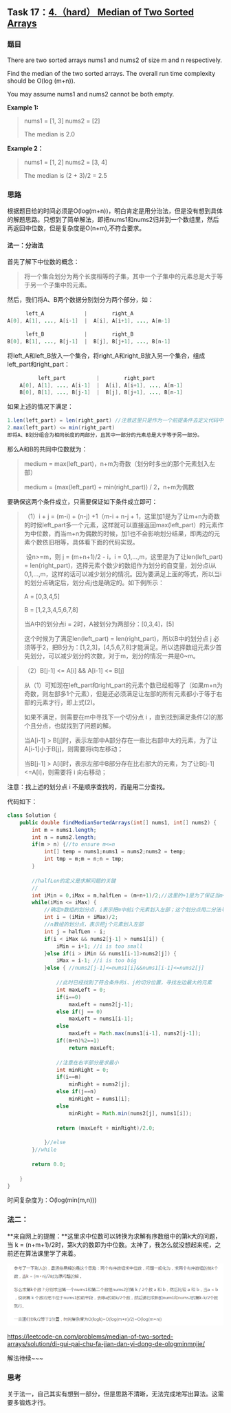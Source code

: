 ## Task 17：[4.（hard） Median of Two Sorted Arrays](https://leetcode-cn.com/problems/median-of-two-sorted-arrays/)

### 题目

There are two sorted arrays nums1 and nums2 of size m and n respectively.

Find the median of the two sorted arrays. The overall run time complexity should be O(log (m+n)).

You may assume nums1 and nums2 cannot be both empty.

**Example 1:**

> nums1 = [1, 3]
> nums2 = [2]
>
> The median is 2.0

**Example 2：**

> nums1 = [1, 2]
> nums2 = [3, 4]
>
> The median is (2 + 3)/2 = 2.5

### 思路

根据题目给的时间必须是O(log(m+n))，明白肯定是用分治法，但是没有想到具体的解题思路。只想到了简单解法，即把nums1和nums2归并到一个数组里，然后再返回中位数，但是复杂度是O(n+m),不符合要求。

#### 法一：分治法

首先了解下中位数的概念：

> 将一个集合划分为两个长度相等的子集，其中一个子集中的元素总是大于等于另一个子集中的元素。

然后，我们将A、B两个数据分别划分为两个部分，如：

```java
      left_A             |        right_A
A[0], A[1], ..., A[i-1]  |  A[i], A[i+1], ..., A[m-1]
```

```java
      left_B             |        right_B
B[0], B[1], ..., B[j-1]  |  B[j], B[j+1], ..., B[n-1]
```

将left_A和left_B放入一个集合，将right_A和right_B放入另一个集合，组成left_part和right_part：

```java
		  left_part          |        right_part
    A[0], A[1], ..., A[i-1]  |  A[i], A[i+1], ..., A[m-1]
    B[0], B[1], ..., B[j-1]  |  B[j], B[j+1], ..., B[n-1]
```

如果上述的情况下满足：

```java
1.len(left_part) = len(right_part) //注意这里只是作为一个前提条件去定义代码中的j变量，编程时不会去判断这个等式是否成立，所以不存在m+n为奇数时这个等式不成立的情况。
2.max(left_part) <= min(right_part)
即将A、B划分组合为相同长度的两部分，且其中一部分的元素总是大于等于另一部分。
```

那么A和B的共同中位数就为：

> medium = max(left_part)，n+m为奇数（划分时多出的那个元素划入左部）
>
> medium = (max(left_part) + min(right_part)) / 2，n+m为偶数

要确保这两个条件成立，只需要保证如下条件成立即可：

> （1）i + j = (m-i) + (n-j) +1（m-i + n-j + 1，这里加1是为了让m+n为奇数的时候left_part多一个元素，这样就可以直接返回max(left_part）的元素作为中位数，而当m+n为偶数的时候，加1也不会影响划分结果，即两边的元素个数依旧相等，具体看下面的代码实现。
>
> ​		设n>=m，则 j = (m+n+1)/2 - i，i = 0,1,...,m，这里是为了让len(left_part) = len(right_part)，选择元素个数少的数组作为划分的自变量，划分点i从0,1,...,m，这样的话可以减少划分的情况。因为要满足上面的等式，所以当i的划分点确定后，划分点j也是确定的。如下例所示：
>
> A = [0,3,4,5]
>
> B = [1,2,3,4,5,6,7,8]
>
> 当A中的划分点i = 2时，A被划分为两部分：[0,3,4]，[5]
>
> 这个时候为了满足len(left_part) = len(right_part)，所以B中的划分点 j 必须等于2，把B分为：[1,2,3]，[4,5,6,7,8]才能满足。所以选择数组元素少首先划分，可以减少划分的次数，对于m，划分的情况一共是0~m。

> （2）B[j-1] <= A[i] && A[i-1] <= B[j]
>
> 从（1）可知现在left_part和right_part的元素个数已经相等了（如果m+n为奇数，则左部多1个元素），但是还必须满足让左部的所有元素都小于等于右部的元素才行，即上式(2)。
>
> 如果不满足，则需要在m中寻找下一个切分点 i ，直到找到满足条件(2)的那个且分点，也就找到了问题的解。
>
> 当A[i-1] > B[j]时，表示左部中A部分存在一些比右部中大的元素，为了让A[i-1]小于B[j]，则需要将i向左移动；
>
> 当B[j-1] > A[i]时，表示左部中B部分存在比右部大的元素，为了让B[j-1]<=A[i]，则需要将 i 向右移动；

注意：找上述的划分点 i 不是顺序查找的，而是用二分查找。

代码如下：

```java
class Solution {
    public double findMedianSortedArrays(int[] nums1, int[] nums2) {
        int m = nums1.length;
		int n = nums2.length;
		if(m > n) {//to ensure m<=n
			int[] temp = nums1;nums1 = nums2;nums2 = temp;
			int tmp = m;m = n;n = tmp;
		}
		
		//halfLen的定义是求解问题的关键
        //
		int iMin = 0,iMax = m,halfLen = (m+n+1)/2;//这里的+1是为了保证当m+n为奇数时让left_part部分比left_right部分多一个元素，这样我们就可以直接返回max(left_part)，具体看下面的代码。
		while(iMin <= iMax) {
			//确定m数组的划分点，i表示把m中前i个元素划入左部；这个划分点用二分法寻找
			int i = (iMin + iMax)/2;
			//n数组的划分点，表示把j个元素划入左部
			int j = halfLen - i;
			if(i < iMax && nums2[j-1] > nums1[i]) {
				iMin = i+1; //i is too small
			}else if(i > iMin && nums1[i-1]>nums2[j]) {
				iMax = i-1; //i is too big
			}else { //nums2[j-1]<=nums1[i]&&nums1[i-1]<=nums2[j]
				
                //此时已经找到了符合条件的i、j的切分位置，寻找左边最大的元素
                int maxLeft = 0;
				if(i==0)
					maxLeft = nums2[j-1];
				else if(j == 0)
					maxLeft = nums1[i-1];
				else
					maxLeft = Math.max(nums1[i-1], nums2[j-1]);
                if((m+n)%2==1)
                    return maxLeft;
				
				//注意在右半部分是求最小
				int minRight = 0;
				if(i==m)
					minRight = nums2[j];
				else if(j==n)
					minRight = nums1[i];
				else 
					minRight = Math.min(nums2[j], nums1[i]);
				
				return (maxLeft + minRight)/2.0;
				
			}//else
		}//while
		
		return 0.0;	
        
    }
}
```

时间复杂度为：O(log(min(m,n)))

### 法二：

**来自网上的提醒：**这里求中位数可以转换为求解有序数组中的第k大的问题，当 k = (n+m+1)/2时，第k大的数即为中位数。太神了，我怎么就没想起来呢，之前还在算法课里学了来着。

![](images/task17.png)

https://leetcode-cn.com/problems/median-of-two-sorted-arrays/solution/di-gui-pai-chu-fa-jian-dan-yi-dong-de-ologminmnjie/

解法待续~~~

### 思考

关于法一，自己其实有想到一部分，但是思路不清晰，无法完成地写出算法。这需要多锻炼才行。